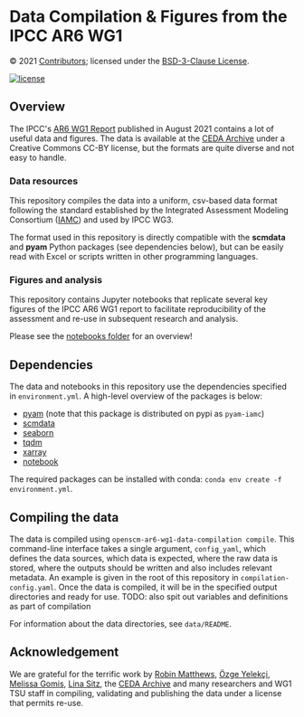 # Data Compilation & Figures from the IPCC AR6 WG1

© 2021 [Contributors](CONTRIBUTORS.md); licensed under the [BSD-3-Clause License](LICENSE).

[![license](https://img.shields.io/github/license/openscm/AR6-WG1-Data-Compilation)](https://github.com/openscm/AR6-WG1-Data-Compilation/blob/main/LICENSE)

## Overview

The IPCC's [AR6 WG1 Report](https://www.ipcc.ch/report/ar6/wg1/)
published in August 2021 contains a lot of useful data and figures.
The data is available at the [CEDA Archive](https://data.ceda.ac.uk/badc/ar6_wg1/data/)
under a Creative Commons CC-BY license, but the formats are quite diverse
and not easy to handle.

### Data resources

This repository compiles the data into a uniform, csv-based data format
following the standard established by the Integrated Assessment Modeling Consortium
([IAMC](https://www.iamconsortium.org)) and used by IPCC WG3.

The format used in this repository is directly compatible with
the **scmdata** and **pyam** Python packages (see dependencies below),
but can be easily read with Excel or scripts written in other programming languages.

### Figures and analysis

This repository contains Jupyter notebooks that replicate several key figures
of the IPCC AR6 WG1 report to facilitate reproducibility of the assessment
and re-use in subsequent research and analysis.

Please see the [notebooks folder](notebooks) for an overview! 

## Dependencies

The data and notebooks in this repository use the dependencies specified in `environment.yml`.
A high-level overview of the packages is below:
 - [pyam](https://pyam-iamc.readthedocs.io)
   (note that this package is distributed on pypi as `pyam-iamc`)
 - [scmdata](https://scmdata.readthedocs.io)
 - [seaborn](https://seaborn.pydata.org)
 - [tqdm](https://tqdm.github.io)
 - [xarray](https://xarray.pydata.org/en/stable)
 - [notebook](https://jupyter-notebook.readthedocs.io/en/latest/?badge=latest)

The required packages can be installed with conda: `conda env create -f environment.yml`.

## Compiling the data

The data is compiled using `openscm-ar6-wg1-data-compilation compile`.
This command-line interface takes a single argument, `config_yaml`, which defines the data sources, which data is expected, where the raw data is stored, where the outputs should be written and also includes relevant metadata.
An example is given in the root of this repository in `compilation-config.yaml`.
Once the data is compiled, it will be in the specified output directories and ready for use.
TODO: also spit out variables and definitions as part of compilation

For information about the data directories, see `data/README`.

## Acknowledgement

We are grateful for the terrific work by [Robin Matthews](https://twitter.com/georobin),
[Özge Yelekçi](https://twitter.com/OzgeYelekci), [Melissa Gomis](https://twitter.com/MelichatGo),
[Lina Sitz](https://twitter.com/lina_sitz), the [CEDA Archive](https://www.ceda.ac.uk)
and many researchers and WG1 TSU staff in compiling, validating and publishing the data
under a license that permits re-use.

